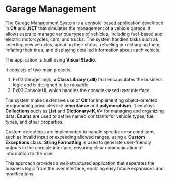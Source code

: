 # Garage Management
The Garage Management System is a console-based application developed in **C#** and **.NET** that simulates the management of a vehicle garage.
It allows users to manage various types of vehicles, including fuel-based and electric motorcycles, cars, and trucks.
The system handles tasks such as inserting new vehicles, updating their status, refueling or recharging them, inflating their tires, and displaying detailed information about each vehicle.

The application is built using **Visual Studio**.

It consists of two main projects: 
1. Ex03.GarageLogic, **a Class Library (.dll)** that encapsulates the business logic and is designed to be reusable.
2. Ex03.ConsoleUI, which handles the console-based user interface.

The system makes extensive use of **C#** for implementing object-oriented programming principles like **inheritance** and **polymorphism**.
It employs **Collections** such as **List<T>** and **Dictionary<K,V>** for managing and organizing data.
**Enums** are used to define named constants for vehicle types, fuel types, and other properties.

Custom exceptions are implemented to handle specific error conditions, such as invalid input or exceeding allowed ranges, using a **Custom Exceptions** class.
**String Formatting** is used to generate user-friendly outputs in the console interface, ensuring clear communication of information to the user.

This approach provides a well-structured application that separates the business logic from the user interface, enabling easy future expansions and modifications.
